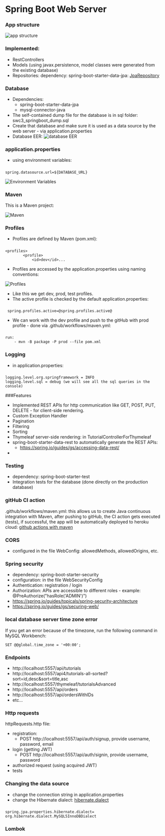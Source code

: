 # Spring Boot Web Server

### App structure
![app structure](src/main/resources/static/appStructure.png)

### Implemented:
- RestControllers
- Models (using javax.persistence, model classes were generated from the existing database)
- Repositories: dependency: spring-boot-starter-data-jpa: [JpaRepository](https://docs.spring.io/spring-data/jpa/docs/current/api/org/springframework/data/jpa/repository/JpaRepository.html)

### Database
- Dependencies:
    - spring-boot-starter-data-jpa
    - mysql-connector-java 
- The self-contained dump file for the database is in sql folder: swc3_springboot_dump.sql
- Create that database and make sure it is used as a data source by the web server - via application.properties
- Database EER:
![database EER](src/main/resources/static/databaseEER.png)

### application.properties
- using environment variables: 
#####
    spring.datasource.url=${DATABASE_URL}

![Environment Variables](src/main/resources/static/env.png)

### Maven
This is a Maven project:

![Maven](src/main/resources/static/maven.png)

### Profiles
- Profiles are defined by Maven (pom.xml):
#####       
    <profiles>
            <profile>
                <id>dev</id>...
- Profiles are accessed by the application.properties using naming conventions:

![Profiles](src/main/resources/static/profiles.png)
- Like this we get dev, prod, test profiles.
- The active profile is checked by the default application.properties:
#####
     spring.profiles.active=@spring.profiles.active@
- We can work with the dev profile and push to the gitHub with prod profile - done via .github/workflows/maven.yml:
#####
    run: 
        - mvn -B package -P prod --file pom.xml 

### Logging
- in application.properties:
#####    
    logging.level.org.springframework = INFO
    logging.level.sql = debug (we will see all the sql queries in the console)

###Features
- Implemented REST APIs for http communication like GET, POST, PUT, DELETE - for client-side rendering.
- Custom Exception Handler
- Pagination
- Filtering
- Sorting
- Thymeleaf server-side rendering: in TutorialControllerForThymeleaf
- spring-boot-starter-data-rest to automatically generate the REST APIs: 
    - https://spring.io/guides/gs/accessing-data-rest/
- 

### Testing
- dependency: spring-boot-starter-test
- Integration tests for the database (done directly on the production database)

### gitHub CI action
.github/workflows/maven.yml: this allows us to create Java continuous integration with Maven,
after pushing to gitHub, the CI action gets executed (tests), if successful, the app will be automatically deployed to heroku cloud:
[github actions with maven](https://docs.github.com/en/actions/guides/building-and-testing-java-with-maven)

### CORS
- configured in the file WebConfig: allowedMethods, allowedOrigins, etc.

### Spring security
- dependency: spring-boot-starter-security
- configuration: in the file WebSecurityConfig
- Authentication: registration / login
- Authorization: APIs are accessible to different roles - example: @PreAuthorize("hasRole('ADMIN')")
- https://spring.io/guides/topicals/spring-security-architecture
- https://spring.io/guides/gs/securing-web/ 

### local database server time zone error
If you get an error because of the timezone, run the following command in MySQL Workbench:

    SET @@global.time_zone = '+00:00';

### Endpoints
- http://localhost:5557/api/tutorials
- http://localhost:5557/api4/tutorials-all-sorted?sort=id,desc&sort=title,asc
- http://localhost:5557/thymeleaf/tutorialsAdvanced
- http://localhost:5557/api/orders
- http://localhost:5557/api/ordersWithIDs
- etc...

### Http requests
httpRequests.http file:

- registration: 
    - POST http://localhost:5557/api/auth/signup, provide username, password, email
- login (getting JWT) 
    - POST http://localhost:5557/api/auth/signin, provide username, password
- authorized request (using acquired JWT)
- tests

### Changing the data source
- change the connection string in application.properties
- change the Hibernate dialect: [hibernate.dialect](https://docs.jboss.org/hibernate/orm/5.2/javadocs/org/hibernate/dialect/package-summary.html)
#####
    spring.jpa.properties.hibernate.dialect= org.hibernate.dialect.MySQL5InnoDBDialect

### Lombok

### 